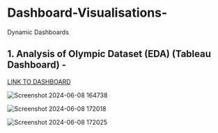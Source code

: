 # Dashboard-Visualisations-
Dynamic Dashboards


## 1. Analysis of Olympic Dataset (EDA) (Tableau Dashboard) - 
[LINK TO DASHBOARD](https://public.tableau.com/views/Olympics-History-Analysis/TheStoryofOlympics?:language=en-US&publish=yes&:sid=&:display_count=n&:origin=viz_share_link)

![Screenshot 2024-06-08 164738](https://github.com/rsolan/Dashboard-Visualisations-/assets/144640434/e0fb94cd-81c6-493a-98b5-811bed6ceff9)

![Screenshot 2024-06-08 172018](https://github.com/rsolan/Dashboard-Visualisations-/assets/144640434/6d98ed4a-7849-450d-a87f-fc5b241f6fdf)

![Screenshot 2024-06-08 172025](https://github.com/rsolan/Dashboard-Visualisations-/assets/144640434/0a584871-2ca5-4741-a9eb-cb84f1a1542d)
